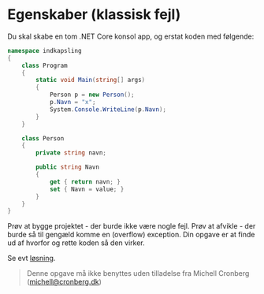 ﻿# Egenskaber (klassisk fejl)

Du skal skabe en tom .NET Core konsol app, og erstat koden med følgende:

```csharp
namespace indkapsling
{
    class Program
    {
        static void Main(string[] args)
        {
            Person p = new Person();
            p.Navn = "x";
			System.Console.WriteLine(p.Navn);
        }
    }

    class Person
    {
        private string navn;

        public string Navn
        {
            get { return navn; }
            set { Navn = value; }
        }
    }
}
```

Prøv at bygge projektet - der burde ikke være nogle fejl. Prøv at afvikle - der burde så til gengæld komme en (overflow) exception. Din opgave er at finde ud af hvorfor og rette koden så den virker.

Se evt [løsning](https://github.com/devcronberg/undervisning-cs-opgaver/blob/master/indkapsling-rekursivfejl/Program.cs).

<!-- footerstart -->
> Denne opgave må ikke benyttes uden tilladelse fra Michell Cronberg (michell@cronberg.dk)
<!-- footerslut -->

